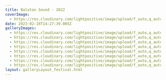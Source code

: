 ```yaml
---
title: Balaton Sound - 2022
coverImage:
  - https://res.cloudinary.com/lightpositive/image/upload/f_auto,q_auto/v1676557711/uploads/Balaton%20Sound%20-%202022/291215603_10158755172295817_3365170549618319901_n.jpg
date: 2023-02-16T14:27:39.005Z
galleryImages:
  - https://res.cloudinary.com/lightpositive/image/upload/f_auto,q_auto/v1676557712/uploads/Balaton%20Sound%20-%202022/292283325_10158759916715817_5468340343254141270_n.jpg
  - https://res.cloudinary.com/lightpositive/image/upload/f_auto,q_auto/v1676557711/uploads/Balaton%20Sound%20-%202022/289609834_10158759916980817_6790624152697889039_n.jpg
  - https://res.cloudinary.com/lightpositive/image/upload/f_auto,q_auto/v1676557712/uploads/Balaton%20Sound%20-%202022/291568960_10158759916955817_4541919532219764060_n.jpg
  - https://res.cloudinary.com/lightpositive/image/upload/f_auto,q_auto/v1676557712/uploads/Balaton%20Sound%20-%202022/290148557_10158755172350817_1551023300551265740_n.jpg
  - https://res.cloudinary.com/lightpositive/image/upload/f_auto,q_auto/v1676557711/uploads/Balaton%20Sound%20-%202022/291215603_10158755172295817_3365170549618319901_n.jpg
  - https://res.cloudinary.com/lightpositive/image/upload/f_auto,q_auto/v1676557711/uploads/Balaton%20Sound%20-%202022/291480828_10158759917000817_8070220225100994361_n.jpg
  - https://res.cloudinary.com/lightpositive/image/upload/f_auto,q_auto/v1676557711/uploads/Balaton%20Sound%20-%202022/290918729_10158759916935817_1972170160279872018_n.jpg
  - https://res.cloudinary.com/lightpositive/image/upload/f_auto,q_auto/v1676557711/uploads/Balaton%20Sound%20-%202022/291007504_10158759917025817_5861997963105106706_n.jpg
layout: galleryLayout_festival.html
---
```

